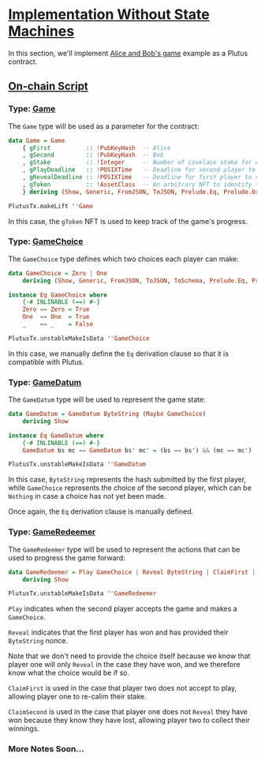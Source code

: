 # [Implementation Without State Machines](https://youtu.be/uwZ903Zd0DU?t=556)

In this section, we'll implement [Alice and Bob's game](./1_Commit-Scemes.md) example as a Plutus contract.

## [On-chain Script](https://youtu.be/uwZ903Zd0DU?t=588)

### Type: [Game](https://youtu.be/uwZ903Zd0DU?t=588)

The `Game` type will be used as a parameter for the contract:

```haskell
data Game = Game
    { gFirst          :: !PubKeyHash  -- Alice
    , gSecond         :: !PubKeyHash  -- Bob
    , gStake          :: !Integer     -- Number of Lovelace stake for each player
    , gPlayDeadline   :: !POSIXTime   -- Deadline for second player to accept before first player can re-claim stake
    , gRevealDeadline :: !POSIXTime   -- Deadline for first player to claim victory
    , gToken          :: !AssetClass  -- An arbitrary NFT to identify the right UTxO instance
    } deriving (Show, Generic, FromJSON, ToJSON, Prelude.Eq, Prelude.Ord)

PlutusTx.makeLift ''Game
```

In this case, the `gToken` NFT is used to keep track of the game's progress.

### Type: [GameChoice](https://youtu.be/uwZ903Zd0DU?t=678)

The `GameChoice` type defines which two choices each player can make:

```haskell
data GameChoice = Zero | One
    deriving (Show, Generic, FromJSON, ToJSON, ToSchema, Prelude.Eq, Prelude.Ord)

instance Eq GameChoice where
    {-# INLINABLE (==) #-}
    Zero == Zero = True
    One  == One  = True
    _    == _    = False

PlutusTx.unstableMakeIsData ''GameChoice
```

In this case, we manually define the `Eq` derivation clause so that it is compatible with Plutus.

### Type: [GameDatum](https://youtu.be/uwZ903Zd0DU?t=720)

The `GameDatum` type will be used to represent the game state:

```haskell
data GameDatum = GameDatum ByteString (Maybe GameChoice)
    deriving Show

instance Eq GameDatum where
    {-# INLINABLE (==) #-}
    GameDatum bs mc == GameDatum bs' mc' = (bs == bs') && (mc == mc')

PlutusTx.unstableMakeIsData ''GameDatum
```

In this case, `ByteString` represents the hash submitted by the first player, while `GameChoice` represents the choice of the second player, which can be `Nothing` in case a choice has not yet been made.

Once again, the `Eq` derivation clause is manually defined.

### Type: [GameRedeemer](https://youtu.be/uwZ903Zd0DU?t=760)

The `GameRedeemer` type will be used to represent the actions that can be used to progress the game forward:

```haskell
data GameRedeemer = Play GameChoice | Reveal ByteString | ClaimFirst | ClaimSecond
    deriving Show

PlutusTx.unstableMakeIsData ''GameRedeemer
```

`Play` indicates when the second player accepts the game and makes a `GameChoice`.

`Reveal` indicates that the first player has won and has provided their `ByteString` nonce.

Note that we don't need to provide the choice itself because we know that player one will only `Reveal` in the case they have won, and we therefore know what the choice would be if so.

`ClaimFirst` is used in the case that player two does not accept to play, allowing player one to re-calim their stake.

`ClaimSecond` is used in the case that player one does not `Reveal` they have won because they know they have lost, allowing player two to collect their winnings.

### More Notes Soon...
